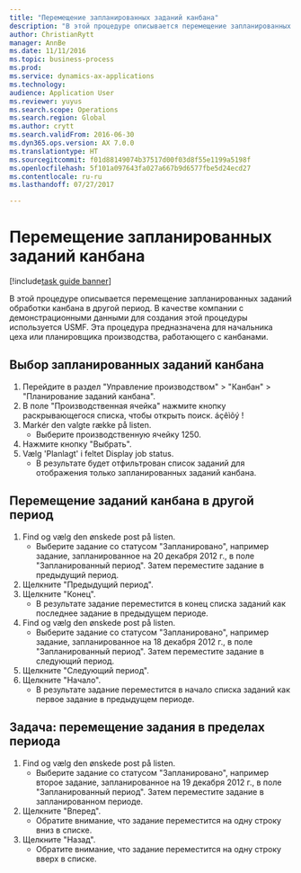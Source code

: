 ```yaml
--- 
title: "Перемещение запланированных заданий канбана"
description: "В этой процедуре описывается перемещение запланированных заданий обработки канбана в другой период."
author: ChristianRytt
manager: AnnBe
ms.date: 11/11/2016
ms.topic: business-process
ms.prod: 
ms.service: dynamics-ax-applications
ms.technology: 
audience: Application User
ms.reviewer: yuyus
ms.search.scope: Operations
ms.search.region: Global
ms.author: crytt
ms.search.validFrom: 2016-06-30
ms.dyn365.ops.version: AX 7.0.0
ms.translationtype: HT
ms.sourcegitcommit: f01d88149074b37517d00f03d8f55e1199a5198f
ms.openlocfilehash: 5f101a097643fa027a667b9d6577fbe5d24ecd27
ms.contentlocale: ru-ru
ms.lasthandoff: 07/27/2017

---
```

# <a name="move-scheduled-kanban-jobs"></a>Перемещение запланированных заданий канбана

[!include[task guide banner](../../includes/task-guide-banner.md)]

В этой процедуре описывается перемещение запланированных заданий обработки канбана в другой период. В качестве компании с демонстрационными данными для создания этой процедуры используется USMF. Эта процедура предназначена для начальника цеха или планировщика производства, работающего с канбанами.


## <a name="select-scheduled-kanban-jobs"></a>Выбор запланированных заданий канбана
1. Перейдите в раздел "Управление производством" > "Канбан" > "Планирование заданий канбана".
2. В поле "Производственная ячейка" нажмите кнопку раскрывающегося списка, чтобы открыть поиск. áçêìõý !
3. Markér den valgte række på listen.
    * Выберите производственную ячейку 1250.  
4. Нажмите кнопку "Выбрать".
5. Vælg 'Planlagt' i feltet Display job status.
    * В результате будет отфильтрован список заданий для отображения только запланированных заданий канбана.  

## <a name="move-kanban-jobs-to-a-different-period"></a>Перемещение заданий канбана в другой период
1. Find og vælg den ønskede post på listen.
    * Выберите задание со статусом "Запланировано", например задание, запланированное на 20 декабря 2012 г., в поле "Запланированный период". Затем переместите задание в предыдущий период.  
2. Щелкните "Предыдущий период".
3. Щелкните "Конец".
    * В результате задание переместится в конец списка заданий как последнее задание в предыдущем периоде.  
4. Find og vælg den ønskede post på listen.
    * Выберите задание со статусом "Запланировано", например задание, запланированное на 18 декабря 2012 г., в поле "Запланированный период". Затем переместите задание в следующий период.  
5. Щелкните "Следующий период".
6. Щелкните "Начало".
    * В результате задание переместится в начало списка заданий как первое задание в предыдущем периоде.  

## <a name="task-move-a-job-within-a-period"></a>Задача: перемещение задания в пределах периода
1. Find og vælg den ønskede post på listen.
    * Выберите задание со статусом "Запланировано", например второе задание, запланированное на 19 декабря 2012 г., в поле "Запланированный период". Затем переместите задание в запланированном периоде.  
2. Щелкните "Вперед".
    * Обратите внимание, что задание переместится на одну строку вниз в списке.  
3. Щелкните "Назад".
    * Обратите внимание, что задание переместится на одну строку вверх в списке.  


